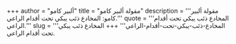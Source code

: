 +++
author = "ألبير كامو"
title = "مقولة ألبير كامو"
description = '''مقولة ألبير كامو: المخادع ذئب يبكي تحت أقدام الراعي.'''
quote = '''المخادع ذئب يبكي تحت أقدام الراعي.'''
slug = '''المخادع-ذئب-يبكي-تحت-أقدام-الراعي'''
+++
المخادع ذئب يبكي تحت أقدام الراعي.
